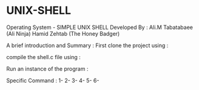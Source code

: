 # UNIX-SHELL
Operating System - SIMPLE UNIX SHELL
Developed By :
    Ali.M Tabatabaee (Ali Ninja)
    Hamid Zehtab     (The Honey Badger)

A brief introduction and Summary :
First clone the project using :

compile the shell.c file using :

Run an instance of the program :

Specific Command :
1-
2-
3-
4-
5-
6-